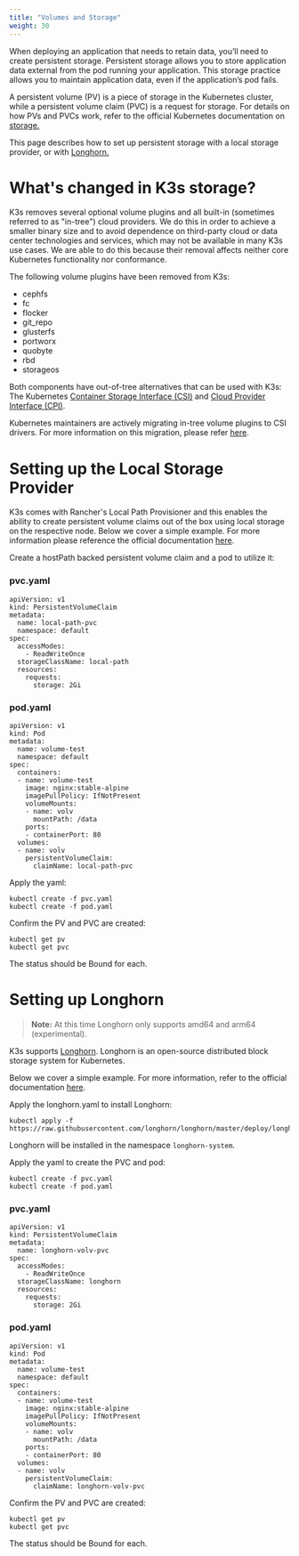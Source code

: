 ```yaml
---
title: "Volumes and Storage"
weight: 30
---
```


When deploying an application that needs to retain data, you’ll need to create persistent storage. Persistent storage allows you to store application data external from the pod running your application. This storage practice allows you to maintain application data, even if the application’s pod fails.

A persistent volume (PV) is a piece of storage in the Kubernetes cluster, while a persistent volume claim (PVC) is a request for storage. For details on how PVs and PVCs work, refer to the official Kubernetes documentation on [storage.](https://kubernetes.io/docs/concepts/storage/volumes/)

This page describes how to set up persistent storage with a local storage provider, or with [Longhorn.](#setting-up-longhorn)

# What's changed in K3s storage?

K3s removes several optional volume plugins and all built-in (sometimes referred to as "in-tree") cloud providers. We do this in order to achieve a smaller binary size and to avoid dependence on third-party cloud or data center technologies and services, which may not be available in many K3s use cases. We are able to do this because their removal affects neither core Kubernetes functionality nor conformance.

The following volume plugins have been removed from K3s:

* cephfs
* fc
* flocker
* git_repo
* glusterfs
* portworx
* quobyte
* rbd
* storageos

Both components have out-of-tree alternatives that can be used with K3s: The Kubernetes [Container Storage Interface (CSI)](https://github.com/container-storage-interface/spec/blob/master/spec.md) and [Cloud Provider Interface (CPI)](https://kubernetes.io/docs/tasks/administer-cluster/running-cloud-controller/).

Kubernetes maintainers are actively migrating in-tree volume plugins to CSI drivers. For more information on this migration, please refer [here](https://kubernetes.io/blog/2021/12/10/storage-in-tree-to-csi-migration-status-update/).

# Setting up the Local Storage Provider
K3s comes with Rancher's Local Path Provisioner and this enables the ability to create persistent volume claims out of the box using local storage on the respective node. Below we cover a simple example. For more information please reference the official documentation [here](https://github.com/rancher/local-path-provisioner/blob/master/README.md#usage).

Create a hostPath backed persistent volume claim and a pod to utilize it:

### pvc.yaml

```
apiVersion: v1
kind: PersistentVolumeClaim
metadata:
  name: local-path-pvc
  namespace: default
spec:
  accessModes:
    - ReadWriteOnce
  storageClassName: local-path
  resources:
    requests:
      storage: 2Gi
```

### pod.yaml

```
apiVersion: v1
kind: Pod
metadata:
  name: volume-test
  namespace: default
spec:
  containers:
  - name: volume-test
    image: nginx:stable-alpine
    imagePullPolicy: IfNotPresent
    volumeMounts:
    - name: volv
      mountPath: /data
    ports:
    - containerPort: 80
  volumes:
  - name: volv
    persistentVolumeClaim:
      claimName: local-path-pvc
```

Apply the yaml:

```
kubectl create -f pvc.yaml
kubectl create -f pod.yaml
```

Confirm the PV and PVC are created:

```
kubectl get pv
kubectl get pvc
```

The status should be Bound for each.

# Setting up Longhorn

[comment]: <> (pending change - longhorn may support arm64 and armhf in the future.)

> **Note:** At this time Longhorn only supports amd64 and arm64 (experimental).

K3s supports [Longhorn](https://github.com/longhorn/longhorn). Longhorn is an open-source distributed block storage system for Kubernetes.

Below we cover a simple example. For more information, refer to the official documentation [here](https://github.com/longhorn/longhorn/blob/master/README.md).

Apply the longhorn.yaml to install Longhorn:

```
kubectl apply -f https://raw.githubusercontent.com/longhorn/longhorn/master/deploy/longhorn.yaml
```

Longhorn will be installed in the namespace `longhorn-system`.

Apply the yaml to create the PVC and pod:

```
kubectl create -f pvc.yaml
kubectl create -f pod.yaml
```

### pvc.yaml

```
apiVersion: v1
kind: PersistentVolumeClaim
metadata:
  name: longhorn-volv-pvc
spec:
  accessModes:
    - ReadWriteOnce
  storageClassName: longhorn
  resources:
    requests:
      storage: 2Gi
```

### pod.yaml

```
apiVersion: v1
kind: Pod
metadata:
  name: volume-test
  namespace: default
spec:
  containers:
  - name: volume-test
    image: nginx:stable-alpine
    imagePullPolicy: IfNotPresent
    volumeMounts:
    - name: volv
      mountPath: /data
    ports:
    - containerPort: 80
  volumes:
  - name: volv
    persistentVolumeClaim:
      claimName: longhorn-volv-pvc
```

Confirm the PV and PVC are created:

```
kubectl get pv
kubectl get pvc
```

The status should be Bound for each.
